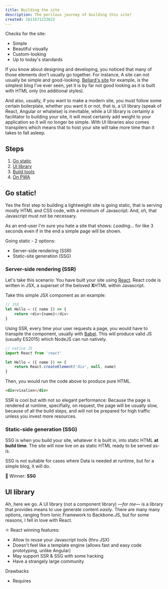 ```yaml
---
title: Building the site
description: The perilous journey of building this site!
created: 1611671223822
---
```


Checks for the site:

- Simple
- Beautiful visually
- Custom-looking
- Up to today's standards

If you know about designing and developing, you noticed that many of those elements don't usually go together. For instance, A site can not usually be simple and good-looking. [Bellard's site](http://bellard.org) for example, is the simplest blog I've ever seen, yet it is by far not good looking as it is built with HTML only (no additional styles).

And also, usually, if you want to make a modern site, you must follow some certain boilerplate, whether you want it or not, that is, a UI library (speak of React, Angular or whatelse) is inevitable, while a UI library is certainly a facilitator to building your site, it will most certainly add weight to your application so it will no longer be simple. With UI libraries also comes transpilers which means that to host your site will take more time than it takes to fall asleep.

## Steps

1. [Go static](#go-static)
1. [UI library](#ui-library)
1. [Build tools](#build-tools)
1. [On PWA](#on-pwa)

## Go static!

Yes the first step to building a lightweight site is going static, that is serving mostly HTML and CSS code, with a minimum of Javascript. And, oh, that Javascript must not be necessary.

As an end-user I'm sure you hate a site that shows: _Loading..._ for like 3 seconds even if in the end a simple page will be shown.

Going static - 2 options:

- Server-side rendering (SSR)
- Static-site generation (SSG)

### Server-side rendering (SSR)

Let's take this scenario: You have built your site using [React](https://reactjs.org). React code is written in JSX, a superset of the beloved **X**HTML within Javascript.

Take this simple JSX component as an example:

```js
// JSX
let Hello = ({ name }) => {
	return <div>{name}</div>
}
```

Using SSR, every time your user requests a page, you would have to transpile the component, usually with [Babel](https://babeljs.io). This will produce valid JS (usually ES2015) which NodeJS can run natively.

```js
// native JS
import React from 'react'

let Hello = ({ name }) => {
	return React.createElement('div', null, name)
}
```

Then, you would run the code above to produce pure HTML.

```html
<div>vixalien</div>
```

SSR is cool but with not so elegant performance: Because the page is rendered at runtime, specifially, on request, the page will be usually slow, because of all the build steps, and will not be prepared for high traffic unless you invest more resources.

### Static-side generation (SSG)

SSG is when you build your site, whatever it is built in, into static HTML **at build time**. The site will now live on as static HTML ready to be served as-is.

SSG is not suitable for cases where Data is needed at runtime, but for a simple blog, it will do.

👑 Winner: **SSG**

## UI library

Ah, here we go. A UI library (not a component library) _―for me―_ is a library that provides means to use generate content _easily_. There are many many options, ranging from Ionic Framework to Backbone.JS, but for some reasons, I fell in love with React.

⚛ React winning features:

- Allow to reuse your Javascript tools (thru JSX)
- Doesn't feel like a template engine (allows fast and easy code prototyping, unlike Angular)
- May support SSR & SSG with some hacking
- Have a strangely large community

Drawbacks

- Requires 